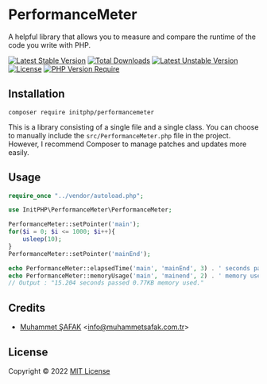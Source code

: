 # PerformanceMeter

A helpful library that allows you to measure and compare the runtime of the code you write with PHP.

[![Latest Stable Version](http://poser.pugx.org/initphp/performancemeter/v)](https://packagist.org/packages/initphp/performancemeter) [![Total Downloads](http://poser.pugx.org/initphp/performancemeter/downloads)](https://packagist.org/packages/initphp/performancemeter) [![Latest Unstable Version](http://poser.pugx.org/initphp/performancemeter/v/unstable)](https://packagist.org/packages/initphp/performancemeter) [![License](http://poser.pugx.org/initphp/performancemeter/license)](https://packagist.org/packages/initphp/performancemeter) [![PHP Version Require](http://poser.pugx.org/initphp/performancemeter/require/php)](https://packagist.org/packages/initphp/performancemeter)

## Installation

```
composer require initphp/performancemeter
```

This is a library consisting of a single file and a single class. You can choose to manually include the `src/PerformanceMeter.php` file in the project. However, I recommend Composer to manage patches and updates more easily.

## Usage

```php
require_once "../vendor/autoload.php";

use InitPHP\PerformanceMeter\PerformanceMeter;

PerformanceMeter::setPointer('main');
for($i = 0; $i <= 1000; $i++){
    usleep(10);
}
PerformanceMeter::setPointer('mainEnd');

echo PerformanceMeter::elapsedTime('main', 'mainEnd', 3) . ' seconds passed ';
echo PerformanceMeter::memoryUsage('main', 'mainend', 2) . ' memory used.';
// Output : "15.204 seconds passed 0.77KB memory used."
```

## Credits

- [Muhammet ŞAFAK](https://www.muhammetsafak.com.tr) <<info@muhammetsafak.com.tr>>

## License

Copyright &copy; 2022 [MIT License](./LICENSE)
